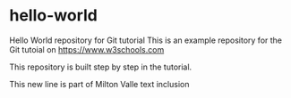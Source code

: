 # hello-world
Hello World repository for Git tutorial
This is an example repository for the Git tutoial on https://www.w3schools.com

This repository is built step by step in the tutorial.

This new line is part of Milton Valle text inclusion
